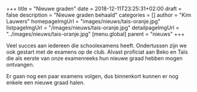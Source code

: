 +++
title = "Nieuwe graden"
date = 2018-12-11T23:25:31+02:00
draft = false
description = "Nieuwe graden behaald"
categories = []
author = "Kim Lauwers"
homepageImgUrl = "images/nieuws/tais-oranje.jpg"
listpageImgUrl = "/images/nieuws/tais-oranje.jpg"
detailpageImgUrl = "../images/nieuws/tais-oranje.jpg"
[menu.global]
    parent = "nieuws"
+++

Veel succes aan iedereen die schoolexamens heeft. 
Ondertussen zijn we ook gestart met de examens op de club. 
Alvast proficiat aan Beko en Taïs die als eerste van onze examenreeks hun nieuwe graad hebben mogen ontvangen.

Er gaan nog een paar examens volgen, dus binnenkort kunnen er nog enkele een nieuwe graad halen.